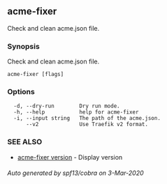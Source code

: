 ## acme-fixer

Check and clean acme.json file.

### Synopsis

Check and clean acme.json file.

```
acme-fixer [flags]
```

### Options

```
  -d, --dry-run        Dry run mode.
  -h, --help           help for acme-fixer
  -i, --input string   The path of the acme.json.
      --v2             Use Traefik v2 format.
```

### SEE ALSO

* [acme-fixer version](acme-fixer_version.md)	 - Display version

###### Auto generated by spf13/cobra on 3-Mar-2020
